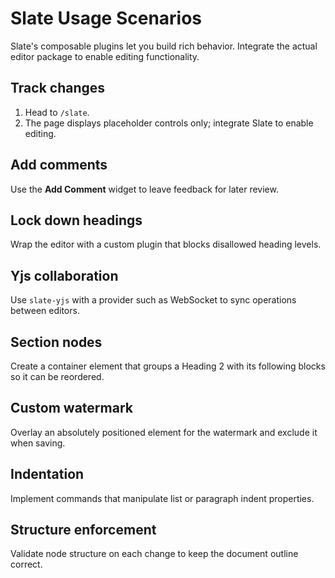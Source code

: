 # Slate Usage Scenarios

Slate's composable plugins let you build rich behavior. Integrate the actual editor package to enable editing functionality.

## Track changes

1. Head to `/slate`.
2. The page displays placeholder controls only; integrate Slate to enable editing.

## Add comments

Use the **Add Comment** widget to leave feedback for later review.

## Lock down headings

Wrap the editor with a custom plugin that blocks disallowed heading levels.

## Yjs collaboration

Use `slate-yjs` with a provider such as WebSocket to sync operations between editors.

## Section nodes

Create a container element that groups a Heading&nbsp;2 with its following blocks so it can be reordered.

## Custom watermark

Overlay an absolutely positioned element for the watermark and exclude it when saving.

## Indentation

Implement commands that manipulate list or paragraph indent properties.

## Structure enforcement

Validate node structure on each change to keep the document outline correct.
